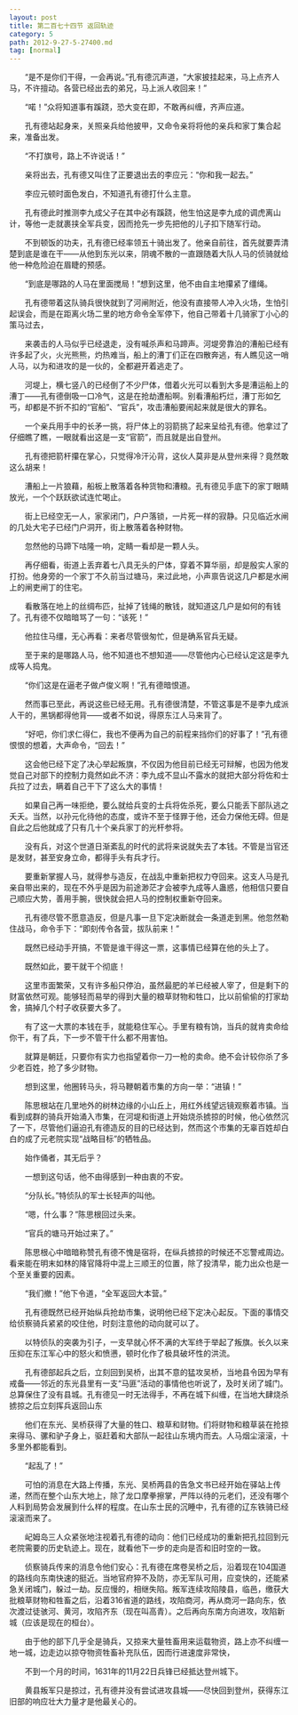```yaml
---
layout: post
title: 第二百七十四节 返回轨迹
category: 5
path: 2012-9-27-5-27400.md
tag: [normal]
---
```


　　“是不是你们干得，一会再说。”孔有德沉声道，“大家披挂起来，马上点齐人马，不许擅动。各营已经出去的弟兄，马上派人收回来！”

　　“喏！”众将知道事有蹊跷，恐大变在即，不敢再纠缠，齐声应道。

　　孔有德站起身来，关照亲兵给他披甲，又命令亲将将他的亲兵和家丁集合起来，准备出发。

　　“不打旗号，路上不许说话！”

　　亲将出去，孔有德又叫住了正要退出去的李应元：“你和我一起去。”

　　李应元顿时面色发白，不知道孔有德打什么主意。

　　孔有德此时推测李九成父子在其中必有蹊跷，他生怕这是李九成的调虎离山计，等他一走就裹挟全军兵变，因而抢先一步先把他的儿子扣下随军行动。

　　不到顿饭的功夫，孔有德已经率领五十骑出发了。他亲自前往，首先就要弄清楚到底是谁在干——从他到东光以来，阴魂不散的一直跟随着大队人马的侦骑就给他一种危险迫在眉睫的预感。

　　“到底是哪路的人马在里面搅局！”想到这里，他不由自主地攥紧了缰绳。

　　孔有德带着这队骑兵很快就到了河闸附近，他没有直接带人冲入火场，生怕引起误会，而是在距离火场二里的地方命令全军停下，他自己带着十几骑家丁小心的策马过去，

　　来袭击的人马似乎已经退走，没有喊杀声和马蹄声。河堤旁靠泊的漕船已经有许多起了火，火光熊熊，灼热难当，船上的漕丁们正在四散奔逃，有人瞧见这一哨人马，以为和进攻的是一伙的，全都避开着逃走了。

　　河堤上，横七竖八的已经倒了不少尸体，借着火光可以看到大多是漕运船上的漕丁——孔有德倒吸一口冷气，这是在抢劫遭船啊。别看漕船朽烂，漕丁形如乞丐，却都是不折不扣的“官船”、“官兵”，攻击漕船要闹起来就是很大的罪名。

　　一个亲兵用手中的长矛一挑，将尸体上的羽箭挑了起来呈给孔有德。他拿过了仔细瞧了瞧，一眼就看出这是一支“官箭”，而且就是出自登州。

　　孔有德把箭杆攥在掌心，只觉得冷汗沁背，这伙人莫非是从登州来得？竟然敢这么胡来！

　　漕船上一片狼藉，船板上散落着各种货物和漕粮。孔有德见手底下的家丁眼睛放光，一个个跃跃欲试连忙喝止。

　　街上已经空无一人，家家闭门，户户落锁，一片死一样的寂静。只见临近水闸的几处大宅子已经门户洞开，街上散落着各种财物。

　　忽然他的马蹄下咕隆一响，定睛一看却是一颗人头。

　　再仔细看，街道上丢弃着七八具无头的尸体，穿着不算华丽，却是殷实人家的打扮。他身旁的一个家丁不久前当过塘马，来过此地，小声禀告说这几户都是水闸上的闸吏闸丁的住宅。

　　看散落在地上的丝绸布匹，扯掉了钱绳的散钱，就知道这几户是如何的有钱了。孔有德不仅暗暗骂了一句：“该死！”

　　他拉住马缰，无心再看：来者尽管很匆忙，但是确系官兵无疑。

　　至于来的是哪路人马，他不知道也不想知道——尽管他内心已经认定这是李九成等人捣鬼。

　　“你们这是在逼老子做卢俊义啊！”孔有德暗恨道。

　　然而事已至此，再说这些已经无用。孔有德很清楚，不管这事是不是李九成派人干的，黑锅都得他背——或者不如说，得原东江人马来背了。

　　“好吧，你们求仁得仁，我也不便再为自己的前程来挡你们的好事了！”孔有德恨恨的想着，大声命令，“回去！”

　　这会他已经下定了决心举起叛旗，不仅因为他目前已经无可辩解，也因为他发觉自己对部下的控制力竟然如此不济：李九成不显山不露水的就把大部分将佐和士兵拉了过去，瞒着自己干下了这么大的事情！

　　如果自己再一味拒绝，要么就给兵变的士兵将佐杀死，要么只能丢下部队逃之夭夭。当然，以孙元化待他的态度，或许不至于怪罪于他，还会力保他无碍。但是自此之后他就成了只有几十个亲兵家丁的光杆参将。

　　没有兵，对这个世道日渐紊乱的时代的武将来说就失去了本钱。不管是当官还是发财，甚至安身立命，都得手头有兵才行。

　　要重新掌握人马，就得参与造反，在战乱中重新把权力夺回来。这支人马是孔亲自带出来的，现在不外乎是因为前途渺茫才会被李九成等人蛊惑，他相信只要自己顺应大势，善用手腕，很快就会把人马的控制权重新夺回来。

　　孔有德尽管不愿意造反，但是凡事一旦下定决断就会一条道走到黑。他忽然勒住战马，命令手下：“即刻传令各营，拔队前来！”

　　既然已经动手开搞，不管是谁干得这一票，这事情已经算在他的头上了。

　　既然如此，要干就干个彻底！

　　这里市面繁荣，又有许多船只停泊，虽然最肥的羊已经被人宰了，但是剩下的财富依然可观。能够轻而易举的得到大量的粮草财物和牲口，比以前偷偷的打家劫舍，搞掉几个村子收获要大多了。

　　有了这一大票的本钱在手，就能稳住军心。手里有粮有饷，当兵的就肯卖命给你干，有了兵，下一步不管干什么都不用害怕。

　　就算是朝廷，只要你有实力也指望着你一刀一枪的卖命。绝不会计较你杀了多少老百姓，抢了多少财物。

　　想到这里，他圈转马头，将马鞭朝着市集的方向一举：“进镇！”

　　陈思根站在几里地外的树林边缘的小山丘上，用红外线望远镜观察着市镇。当看到成群的骑兵开始涌入市集，在河堤和街道上开始烧杀掳掠的时候，他心依然沉了一下，尽管他们逼迫孔有德造反的目的已经达到，然而这个市集的无辜百姓却白白的成了元老院实现“战略目标”的牺牲品。

　　始作俑者，其无后乎？

　　一想到这句话，他不由得感到一种由衷的不安。

　　“分队长。”特侦队的军士长轻声的叫他。

　　“嗯，什么事？”陈思根回过头来。

　　“官兵的塘马开始过来了。”

　　陈思根心中暗暗称赞孔有德不愧是宿将，在纵兵掳掠的时候还不忘警戒周边。看来能在明末如林的降官降将中混上三顺王的位置，除了投清早，能力出众也是一个至关重要的因素。

　　“我们撤！”他下令道，“全军返回大本营。”

　　孔有德既然已经开始纵兵抢劫市集，说明他已经下定决心起反。下面的事情交给侦察骑兵紧紧的咬住他，时刻注意他的动向就可以了。

　　以特侦队的突袭为引子，一支早就心怀不满的大军终于举起了叛旗。长久以来压抑在东江军心中的怒火和愤懑，顿时化作了极具破坏性的洪流。

　　孔有德部起兵之后，立刻回到吴桥，出其不意的猛攻吴桥，当地县令因为早有戒备——邻近的东光县里有一支“马匪”活动的事情他也听说了，及时关闭了城门。总算保住了没有县城。孔有德见一时无法得手，不再在城下纠缠，在当地大肆烧杀掳掠之后立刻挥兵返回山东

　　他们在东光、吴桥获得了大量的牲口、粮草和财物。们将财物和粮草装在抢掠来得马、骡和驴子身上，驱赶着和大部队一起往山东境内而去。人马烟尘滚滚，十多里外都能看到。

　　“起乱了！”

　　可怕的消息在大路上传播，东光、吴桥两县的告急文书已经开始在驿站上传递，然而在整个山东大地上，除了龙口摩拳擦掌，严阵以待的元老们，还没有哪个人料到局势会发展到什么样的程度。在山东士民的沉睡中，孔有德的辽东铁骑已经滚滚而来了。

　　屺姆岛三人众紧张地注视着孔有德的动向：他们已经成功的重新把孔拉回到元老院需要的历史轨迹上。现在，就看他下一步的走向是否和旧时空的一致。

　　侦察骑兵传来的消息令他们安心：孔有德在席卷吴桥之后，沿着现在104国道的路线向东南快速的挺近。当地官府猝不及防，亦无军队可用，应变快的，还能紧急关闭城门，躲过一劫。反应慢的，相继失陷。叛军连续攻陷陵县，临邑，缴获大批粮草财物和牲畜之后，沿着316省道的路线，攻陷商河，再从商河一路向东，依次渡过徒骇河、黄河，攻陷齐东（现在叫高青）。之后再向东南方向进攻，攻陷新城（应该是现在的桓台）。

　　由于他的部下几乎全是骑兵，又掠来大量牲畜用来运载物资，路上亦不纠缠一地一城，边走边以掠夺物资牲畜补充队伍，因而行进速度非常快，

　　不到一个月的时间，1631年的11月22日兵锋已经抵达登州城下。

　　黄县叛军只是掠过，孔有德并没有尝试进攻县城——尽快回到登州，获得东江旧部的响应壮大力量才是他最关心的。
